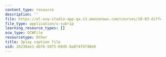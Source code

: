 ```yaml
---
content_type: resource
description: ''
file: https://ol-ocw-studio-app-qa.s3.amazonaws.com/courses/18-03-differential-equations-spring-2010/26238ae1db765875b9d5ba874fdf48e0_MCrDzhpu3-s.vtt
file_type: application/x-subrip
learning_resource_types: []
ocw_type: OCWFile
resourcetype: Other
title: 3play caption file
uid: 26238ae1-db76-5875-b9d5-ba874fdf48e0
---
```

